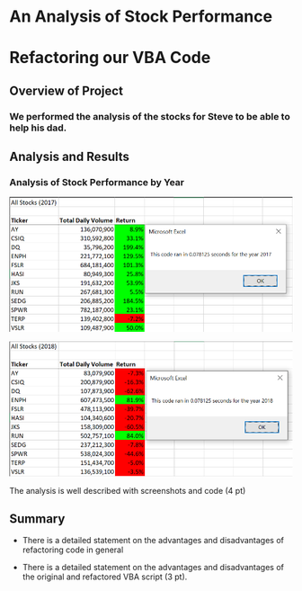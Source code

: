 # An Analysis of Stock Performance

# Refactoring our VBA Code

## Overview of Project

### We performed the analysis of the stocks for Steve to be able to help his dad.

## Analysis and Results

### Analysis of Stock Performance by Year

![Analysis of Stock Performance for 2017](Resources/VBA_Challenge_2017.png)

![Analysis of Stock Performance for 2018](Resources/VBA_Challenge_2018.png)

The analysis is well described with screenshots and code (4 pt)

## Summary

- There is a detailed statement on the advantages and disadvantages of refactoring code in general

- There is a detailed statement on the advantages and disadvantages of the original and refactored VBA script (3 pt).